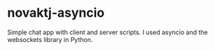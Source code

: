 # novaktj-asyncio
Simple chat app with client and server scripts. I used asyncio and the websockets library in Python.
